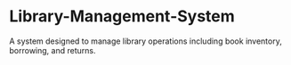 # Library-Management-System
A system designed to manage library operations including book inventory, borrowing, and returns.
